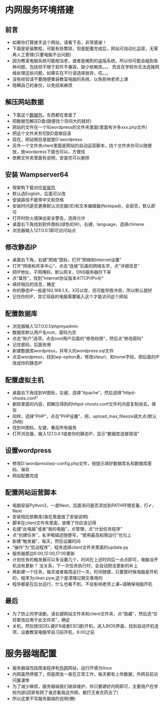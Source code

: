 # 内网服务环境搭建

## 前言
- 如果你打算接手这个网站，请看下去，非常感谢！
- 下面是安装教程，可能有些繁琐，但是配置完成后，网站可自动化运营，无需再人工管理(只要电脑不出问题)
- 因为教室电脑系统可能相当老，或者是阉割的盗版系统，所以你可能会碰到各种问题，包括但不限于软件不兼容，缺少依赖库。。。
而且在学校你无法连接网络处理这些问题，如果实在不行请选择放弃，哎。。。
- 没有经验请不要随便重装教室电脑的系统，以免影响老师上课
- 隐瞒自己的身份，以免招来麻烦

## 解压网站数据
- 下载这个[数据包]( https://www.lanzous.com/i5nlixa)，东西都在里面了
- 把数据包解压D盘(随便找个空间大的就好)
- 网站的文件在一个叫wordpress的文件夹里面(里面有许多xxx.php文件)
- 把这个文件夹剪切到D盘根目录
- 现在，网站根目录就是D:\wordpress
- 另外一个文件夹client里面是网站的自动运营脚本，找个文件夹你可以随便放，放wordpress下面也可以，方便找
- 依赖文件夹里面有说明，安装完可以删除

## 安装 Wampserver64
- 按架构下载对应[安装包](https://www.cr173.com/soft/259379.html)
- 默认选English，后面可以改
- 安装路径不能带中文和空格
- 安装时问是否更换默认浏览器(IE)和文本编辑器(Notepad)，全部否，默认即可
- 打开时防火墙弹出安全警告，选择允许
- 桌面右下角找到软件图标(绿色的W)，右键，language，选择chinese
- 浏览器输入127.0.0.1即可访问站点

## 修改静态IP
- 桌面右下角，右键“网络”图标，打开“网络和Internet设置”
- 打开“网络和共享中心”，点击“连接”后面的网络名字，点“详细信息”
- 把IP地址，子网掩码，默认网关，DNS服务器抄下来
- 点“属性”，找到“Internet协议版本4(TCP/IPv4)"
- 填好相应的信息，确定
- 你的静态IP一般是192.168.1.X，X可以改，但可能导致冲突，所以默认就好
- 记住你的IP，其它班级的电脑需要输入这个才能访问这个网站

## 配置数据库
- 浏览器输入127.0.0.1/phpmyadmin
- 数据库默认用户名root，密码为空
- 点击“账户”选项，点击root用户后面的“修改权限”，然后点“修改密码”
- 记住密码，后面有用
- 新建数据库wordpress，并导入的wordpress.sql文件
- 点击wordpress，找到wp-option表，修改siteurl，和home字段，把后面的IP改成你的静态IP


## 配置虚拟主机
- 桌面右下角找到W图标，左键，选择“Apache”，然后选择“httpd-vhosts.conf"
- 删除里面的内容，把解压得到的httpd-vhosts.conf文件的内容复制进去，保存
- 同样，选择“PHP”，点击“PHP设置”，把，upload_max_filesize调大点(默认2MB)
- 找到W图标，左键，重启所有服务
- 打开浏览器，输入127.0.0.1或者你的静态IP，显示“数据库连接错误”

## 设置wordpress
- 修改D:\wordpress\wp-config.php文件，按提示填好数据库名和数据库密码，保存
- 网站配置完成


## 配置网站运营脚本
- 电脑安装Python3，一直Next，后面询问是否添加到PATH环境变量，打✔，Next
- 安装相应依赖库(我在里面放了安装说明)
- 脚本在client文件夹里面，放哪了你应该记得
- 右键“此电脑”或者“我的电脑”，点管理，点“计划任务程序”
- 点“创建任务”，名字喝描述随便写，“使用最高权限运行”也勾上
- 新建“触发器”，每天，然后设置时间
- “操作”为“启动程序”，程序选择client文件夹里面的update.py
- 服务器那边6:00,12:00,17:00更新
- 计划任务的触发器可以多设置几个，时间在上述时间后一点点即可，电脑没开机没有更新？
没关系，下一次任务执行时，会自动把没更新的补上
- 再新建一个任务，每天或者每周运行一次，时间随便，只要那时候电脑是开机的，程序为clean.pyw,这个是清理过期文章用的
- 程序都是在后台运行，什么也看不到，不会影响老师上课~请确保电脑开机

## 最后
- 为了防止同学误删，请右键网站文件夹和client文件夹，点“隐藏”，然后选“仅将更改应用于此文件夹”，确定
- 关机，然后按住DEL键(F8或者ESC键)开机，进入BIOS界面，找到自动开机选项，设置教室电脑早自习前开机，6:00之前


# 服务器端配置

- 服务器端包括爬虫程序和[外网](http://www.hnyz.fun)网站，运行环境为linux  
- 内网虽然停摆了，但是爬虫一直在正常工作，每天都有上传数据，外网目前访问量凄惨  
- 为了减少麻烦，服务器端我们继续维护，你只要建好内网即可，主要用户在学校内部(回家有网了谁还看我这外网，都打王者农药去了)
- 所以这里不写服务器端的说明(懒) 